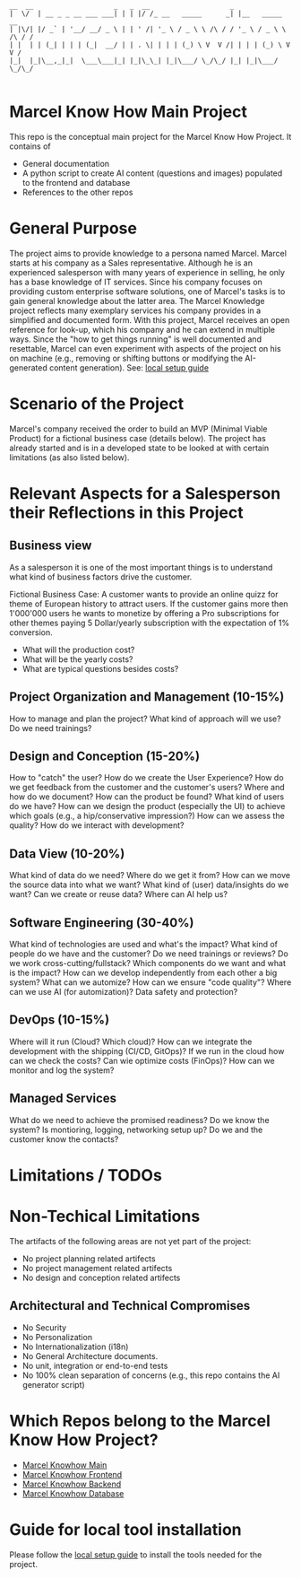  ```
 __  __                    _   _  __                    _                   
|  \/  | __ _ _ __ ___ ___| | | |/ /_ __   _____      _| |__   _____      __
| |\/| |/ _` | '__/ __/ _ \ | | ' /| '_ \ / _ \ \ /\ / / '_ \ / _ \ \ /\ / /
| |  | | (_| | | | (_|  __/ | | . \| | | | (_) \ V  V /| | | | (_) \ V  V / 
|_|  |_|\__,_|_|  \___\___|_| |_|\_\_| |_|\___/ \_/\_/ |_| |_|\___/ \_/\_/  
                                                                            

```
Marcel Know How Main Project
===============================
This repo is the conceptual main project for the Marcel Know How Project. It contains of 
- General documentation
- A python script to create AI content (questions and images) populated to the frontend and database
- References to the other repos

# General Purpose
The project aims to provide knowledge to a persona named Marcel. Marcel starts at his company as a 
Sales representative. Although he is an experienced salesperson with many years of experience in 
selling, he only has a base knowledge of IT services.
Since his company focuses on providing custom enterprise software solutions, one of Marcel's tasks 
is to gain general knowledge about the latter area.
The Marcel Knowledge project reflects many exemplary services his company provides in a simplified
and documented form.
With this project, Marcel receives an open reference for look-up, which his company and he can
extend in multiple ways.
Since the "how to get things running" is well documented and resettable, Marcel can even experiment
with aspects of the project on his on machine 
(e.g., removing or shifting buttons or modifying the AI-generated content generation).
See: [local setup guide](./docs/local_setup.md) 

# Scenario of the Project
Marcel's company received the order to build an MVP (Minimal Viable Product) for a fictional 
business case (details below). The project has already started and is in a developed state to be 
looked at with certain limitations (as also listed below).

# Relevant Aspects for a Salesperson their Reflections in this Project
## Business view
As a salesperson it is one of the most important things is to understand what kind of business 
factors drive the customer.

Fictional Business Case: A customer wants to provide an online quizz for theme of European history 
to attract users. If the customer gains more then 1'000'000 users he wants to monetize by offering a 
Pro subscriptions for other themes paying 5 Dollar/yearly subscription with the expectation of 
1% conversion.

- What will the production cost? 
- What will be the yearly costs? 
- What are typical questions besides costs?


## Project Organization and Management (10-15%)
How to manage and plan the project? What kind of approach will we use? Do we need trainings?


## Design and Conception (15-20%)
How to "catch" the user?
How do we create the User Experience?
How do we get feedback from the customer and the customer's users?
Where and how do we  document?
How can the product be found?
What kind of users do we have?
How can we design the product (especially the UI) to achieve which goals (e.g., a hip/conservative impression?)
How can we assess the quality?
How do we interact with development?


## Data View (10-20%)
What kind of data do we need?
Where do we get it from?
How can we move the source data into what we want?
What kind of (user) data/insights do we want?
Can we create or reuse data?
Where can AI help us?


## Software Engineering (30-40%)
What kind of technologies are used and what's the impact?
What kind of people do we have and the customer?
Do we need trainings or reviews?
Do we work cross-cutting/fullstack?
Which components do we want and what is the impact?
How can we develop independently from each other a big system?
What can we automize?
How can we ensure "code quality"?
Where can we use AI (for automization)?
Data safety and protection?


## DevOps (10-15%)
Where will it run (Cloud? Which cloud)?
How can we integrate the development with the shipping (CI/CD, GitOps)?
If we run in the cloud how can we check the costs?
Can wie optimize costs (FinOps)?
How can we monitor and log the system?


## Managed Services
What do we need to achieve the promised readiness?
Do we know the system?
Is montioring, logging, networking setup up?
Do we and the customer know the contacts?


# Limitations / TODOs

# Non-Techical Limitations
The artifacts of the following areas are not yet part of the project:
- No project planning related artifects
- No project management related artifects
- No design and conception related artifects

## Architectural and Technical Compromises
- No Security
- No Personalization
- No Internationalization (i18n)
- No General Architecture documents.
- No unit, integration or end-to-end tests
- No 100% clean separation of concerns (e.g., this repo contains the AI generator script)

# Which Repos belong to the Marcel Know How Project?
- [Marcel Knowhow Main](https://github.com/PRODYNA/marcel_knowhow_main)
- [Marcel Knowhow Frontend](https://github.com/PRODYNA/marcel_knowhow_frontend)
- [Marcel Knowhow Backend](https://github.com/PRODYNA/marcel_knowhow_backend)
- [Marcel Knowhow Database](https://github.com/PRODYNA/marcel_knowhow_db)


# Guide for local tool installation
Please follow the [local setup guide](./docs/local_setup.md) to install the tools needed for the project.